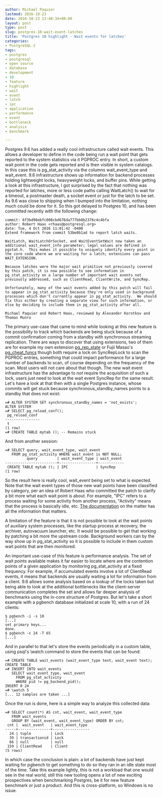 ```yaml
---
author: Michael Paquier
lastmod: 2016-10-23
date: 2016-10-23 13:48:34+00:00
layout: post
type: post
slug: postgres-10-wait-event-latches
title: 'Postgres 10 highlight - Wait events for latches'
categories:
- PostgreSQL-2
tags:
- postgres
- postgresql
- open source
- database
- development
- 10
- feature
- highlight
- wait
- event
- latch
- ipc
- application
- performance
- event
- bottleneck
- analysis
- benchmark

---
```


Postgres 9.6 has added a really cool infrastructure called wait events.
This allows a developer to define in the code being run a wait point
that gets reported to the system statistics via it PGPROC entry. In
short, a custom wait point in the code gets reported and is then visible
in system catalogs. In this case this is pg\_stat\_activity via the columns
wait\_event\_type and wait\_event. 9.6 infrastructure shows up information
for backend processes holding lightweight locks, heavyweight locks, and
buffer pins. While getting a look at this infrastructure, I got surprised
by the fact that nothing was reported for latches, more or less code paths
calling WaitLatch() to wait for a timeout, a postmaster death, a socket event
or just for the latch to be set. As 9.6 was close to shipping when I bumped
into the limitation, nothing much could be done for it. So this got delayed
to Postgres 10, and has been committed recently with the following change:

    commit: 6f3bd98ebfc008cbd676da777bb0b2376c4c4bfa
    author: Robert Haas <rhaas@postgresql.org>
    date: Tue, 4 Oct 2016 11:01:42 -0400
    Extend framework from commit 53be0b1ad to report latch waits.

    WaitLatch, WaitLatchOrSocket, and WaitEventSetWait now taken an
    additional wait_event_info parameter; legal values are defined in
    pgstat.h.  This makes it possible to uniquely identify every point in
    the core code where we are waiting for a latch; extensions can pass
    WAIT_EXTENSION.

    Because latches were the major wait primitive not previously covered
    by this patch, it is now possible to see information in
    pg_stat_activity on a large number of important wait events not
    previously addressed, such as ClientRead, ClientWrite, and SyncRep.

    Unfortunately, many of the wait events added by this patch will fail
    to appear in pg_stat_activity because they're only used in background
    processes which don't currently appear in pg_stat_activity.  We should
    fix this either by creating a separate view for such information, or
    else by deciding to include them in pg_stat_activity after all.

    Michael Paquier and Robert Haas, reviewed by Alexander Korotkov and
    Thomas Munro

The primary use-case that came to mind while looking at this new feature
is the possibility to track which backends are being stuck because of
a commit confirmation coming from a standby with synchronous streaming
replication. There are ways to discover that using extensions, two of them
are for example my own extension
[pg\_rep\_state](https://github.com/michaelpq/pg_plugins/tree/master/pg_rep_state)
or Fujii Masao's
[pg\_cheat\_funcs](https://github.com/MasaoFujii/pg_cheat_funcs/blob/master/pg_cheat_funcs.c)
though both require a lock on SyncRepLock to scan the PGPROC entries,
something that could impact performance for a large number of backends to
scan, of course depending on the frequency of the scan. Most users will not
care about that though. The new wait event infrastructure has the advantage
to *not* require the acquisition of such a lock, users just need to look
at the wait event SyncRep for the same result. Let's have a look at that
then with a single Postgres instance, whose commits will get stuck because
synchronous\_standby\_names points to a standby that does not exist:

    =# ALTER SYSTEM SET synchronous_standby_names = 'not_exists';
    ALTER SYSTEM
    =# SELECT pg_reload_conf();
     pg_reload_conf
    ----------------
     t
    (1 row)
    =# CREATE TABLE mytab (); -- Remains stuck

And from another session:

    =# SELECT query, wait_event_type, wait_event
       FROM pg_stat_activity WHERE wait_event is NOT NULL;
              query         | wait_event_type | wait_event
    ------------------------+-----------------+------------
     CREATE TABLE mytab (); | IPC             | SyncRep
    (1 row)

So the result here is really cool, wait\_event being set to what is
expected. Note that the wait event types of those new wait points have
been classified by category, per an idea of Robert Haas who committed the
patch to clarify a bit more what each wait point is about. For example,
"IPC" refers to a process waiting for some activity from another process,
"Activity" means that the process is basically idle, etc.
[The documentation](https://www.postgresql.org/docs/devel/static/monitoring-stats.html)
on the matter has all the information that matters.

A limitation of the feature is that it is not possible to look at the wait
points of auxiliary system processes, like the startup process at recovery,
the archiver, autovacuum launcher, etc. It would be possible to get that
working by patching a bit more the upstream code. Background workers can
by the way show up in pg\_stat\_activity so it is possible to include in them
custom wait points that are then monitored.

An important use-case of this feature is performance analysis. The set of
wait points available makes it far easier to locate where are the contention
points of a given application by monitoring pg\_stat\_activity at a fixed
frequency. For example, if accumulated events involve a lot of ClientRead
events, it means that backends are usually waiting a lot for information
from a client. 9.6 allows some analysis based on a lookup of the locks
taken but being able to look at the additional bottlenecks like the
client-server communication completes the set and allows far deeper analysis
of benchmarks using the in-core structure of Postgres. But let's take a
short example with a pgbench database initialized at scale 10, with a run
of 24 clients:

    $ pgbench -i -s 10
    [...]
    set primary keys...
    done.
    $ pgbench -c 24 -T 65
    [...]

And in parallel to that let's store the events periodically in a custom
table, using psql's \watch command to store the events that can be found:

    =# CREATE TABLE wait_events (wait_event_type text, wait_event text);
    CREATE TABLE
    =# INSERT INTO wait_events
       SELECT wait_event_type, wait_event
         FROM pg_stat_activity
         WHERE pid != pg_backend_pid();
    INSERT 0 24
    =# \watch 5
    [... 12 samples are taken ...]

Once the run is done, here is a simple way to analyze this collected data:

    =# SELECT count(*) AS cnt, wait_event, wait_event_type
       FROM wait_events
       GROUP BY (wait_event, wait_event_type) ORDER BY cnt;
     cnt |  wait_event   | wait_event_type
    -----+---------------+-----------------
      24 | tuple         | Lock
      39 | transactionid | Lock
      66 | null          | null
     159 | ClientRead    | Client
    (5 rows)

In which case the conclusion is plain: a lot of backends have just kept
waiting for pgbench to get something to do so they ran in an idle state
most of the time. Take this example lightly, this is not a workload that
one would see in the real world, still this new tooling opens a lot of
new exciting prospectives when benchmarking Postgres, be it for new
feature benchmark or just a product. And this is cross-platform, so
Windows is no issue.
